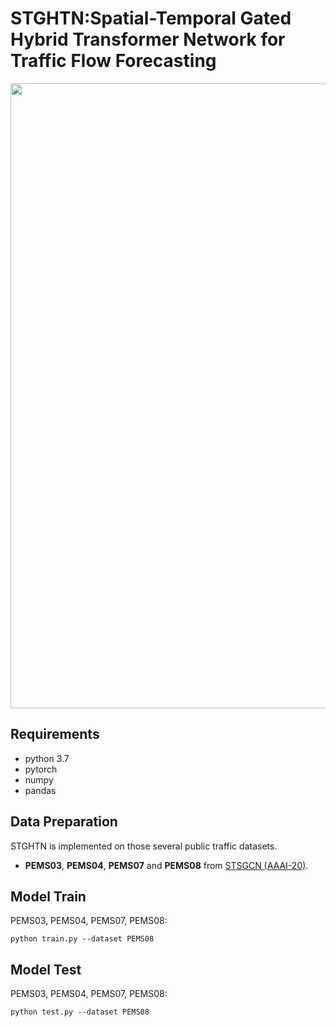 # STGHTN:Spatial-Temporal Gated Hybrid Transformer Network for Traffic Flow Forecasting
<p align="center">
  <img width="1000"  src="https://github.com/IJCAI-22/STGHTN/blob/main/STGHTN/mould/model328.png">
</p>


## Requirements
- python 3.7
- pytorch
- numpy
- pandas
## Data Preparation
STGHTN is implemented on those several public traffic datasets.
- **PEMS03**, **PEMS04**, **PEMS07** and **PEMS08** from [STSGCN (AAAI-20)](https://github.com/Davidham3/STSGCN).
## Model Train
PEMS03, PEMS04, PEMS07, PEMS08:
```
python train.py --dataset PEMS08
```



## Model Test
PEMS03, PEMS04, PEMS07, PEMS08:
```
python test.py --dataset PEMS08
```
